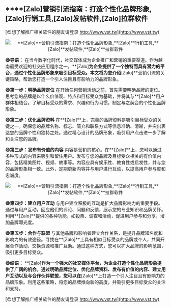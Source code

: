 ## ****[Zalo]**营销引流指南：打造个性化品牌形象,**[Zalo]**行销工具,**[Zalo]**发帖软件,**[Zalo]**拉群软件**

[😍想了解推广相关软件的朋友请登录 http://www.vst.tw](http://www.vst.tw)

 <center><img src="https://vst.tw/MP4/tuiguang/png/3.png" alt="**[Zalo]**营销引流指南：打造个性化品牌形象,**[Zalo]**行销工具,**[Zalo]**发帖软件,**[Zalo]**拉群软件"></center>

**😄导语：**
在当今数字化时代，社交媒体成为企业推广和营销的重要渠道。作为越南最受欢迎的社交应用程序之一，**[Zalo]**为企业提供了一个独特而具有潜力的平台，通过个性化品牌形象来吸引目标受众。本文将为您介绍**[Zalo]**营销引流的关键策略，帮助您打造一个引人注目且有影响力的品牌形象。

**😄第一步：明确品牌定位**
在开始任何营销活动之前，首先需要明确品牌的定位。思考您的品牌是以什么价值观、特点和目标受众为基础，并将其与**[Zalo]**用户群体相结合。了解目标受众的需求、兴趣和行为习惯，制定与之契合的个性化品牌形象。

**😄第二步：优化品牌资料**
在**[Zalo]**上，完善的品牌资料是吸引目标受众的关键之一。确保您的品牌名称、标志、简介和联系方式等信息准确、清晰，并突出表达您的品牌个性和独特之处。通过精心设计的品牌形象，吸引用户点击进一步了解和关注您的品牌。

**😄第三步：发布有价值的内容**
内容是营销的核心。在**[Zalo]**上，您可以通过多种形式的内容来吸引和留住用户。发布与您的品牌及目标受众相关的有价值内容，包括精美图片、视频、故事等。内容应具有娱乐性、教育性或启发性，并与您的品牌形象相一致。此外，定期更新内容并与用户进行互动，以提高用户参与度和忠诚度。

 <center><img src="https://vst.tw/MP4/tuiguang/png/0.png" alt="**[Zalo]**营销引流指南：打造个性化品牌形象,**[Zalo]**行销工具,**[Zalo]**发帖软件,**[Zalo]**拉群软件"></center>

**😄第四步：建立用户互动**
与用户建立积极的互动是扩大品牌影响力的重要手段。通过与用户互动，回应他们的评论、问题和反馈，展示您的专业知识和品牌关怀。利用**[Zalo]**提供的各种功能，如投票、调查和活动，促进用户参与和分享，增加品牌曝光度。

**😄第五步：合作与联盟**
与其他品牌和影响者建立合作关系，是提升品牌知名度和影响力的有效途径。寻找在**[Zalo]**上具有相似目标受众的品牌或个人，共同开展合作活动、交换资源和推广互助。通过这种方式，您可以扩大品牌的影响范围，吸引更多目标受众。

**😄结语：**
**[Zalo]**作为一个强大的社交媒体平台，为企业打造个性化品牌形象提供了广阔的机会。通过明确品牌定位、优化品牌资料、发布有价值的内容、建立用户互动以及与合作伙伴联盟，您可以在**[Zalo]**上打造一个引人注目且有影响力的品牌形象。利用这些策略，将您的品牌推向新的高度，并吸引更多目标受众的关注和支持。

[😍想了解推广相关软件的朋友请登录 http://www.vst.tw](http://www.vst.tw)



